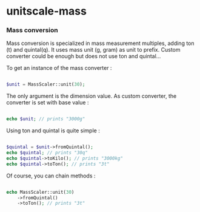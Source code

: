 # unitscale-mass

### Mass conversion

Mass conversion is specialized in mass measurement multiples, adding ton (t) and quintal(q).
It uses mass unit (g, gram) as unit to prefix.
Custom converter could be enough but does not use ton and quintal...

To get an instance of the mass converter :

```php

$unit = MassScaler::unit(30);

```

The only argument is the dimension value.
As custom converter, the converter is set with base value :

```php

echo $unit; // prints "3000g"

```

Using ton and quintal is quite simple :

```php

$quintal = $unit->fromQuintal();
echo $quintal; // prints "30q"
echo $quintal->toKilo(); // prints "3000kg"
echo $quintal->toTon(); // prints "3t"

```

Of course, you can chain methods :

```php

echo MassScaler::unit(30)
    ->fromQuintal()
    ->toTon(); // prints "3t"

```
